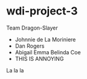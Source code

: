 # wdi-project-3
Team Dragon-Slayer

* Johnnie de La Moriniere
* Dan Rogers
* Abigail Emma Belinda Coe
* THIS IS ANNOYING



La la la
